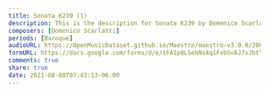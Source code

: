 ```yaml
---
title: Sonata K239 (1)
description: This is the description for Sonata K239 by Domenico Scarlatti
composers: [Domenico Scarlatti]
periods: [Baroque]
audioURL: https://OpenMusicDataset.github.io/Maestro/maestro-v3.0.0/2004/MIDI-Unprocessed_XP_04_R1_2004_03-05_ORIG_MID--AUDIO_04_R1_2004_06_Track06_wav.midi
formURL: https://docs.google.com/forms/d/e/1FAIpQLSehNs4q1FxbSv6J7vJbtYBDqNn2F06MqSmaxZZyzC_NraB2mg/viewform
comments: true
share: true
date: 2021-08-08T07:43:13-06:00
---
```

